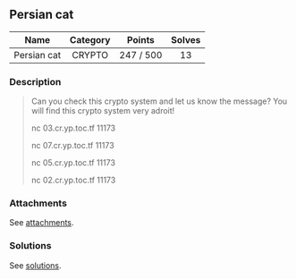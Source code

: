 ## Persian cat

|  Name  |  Category  |  Points  |  Solves  |
| :----: | :----: | :----: | :----: |
|  Persian cat  |  CRYPTO  |  247 / 500  |  13  |

### Description
> Can you check this crypto system and let us know the message? You will find this crypto system very adroit!
> 
> nc 03.cr.yp.toc.tf 11173
> 
> nc 07.cr.yp.toc.tf 11173
> 
> ‍nc 05.cr.yp.toc.tf 11173
> 
> nc 02.cr.yp.toc.tf 11173

### Attachments
See [attachments](https://github.com/roadicing/ctf-writeups/tree/main/2022/cryptoctf/persian-cat/attachments).

### Solutions
See [solutions](https://github.com/roadicing/ctf-writeups/tree/main/2022/cryptoctf/persian-cat/solutions).